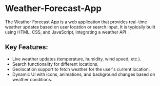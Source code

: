 # Weather-Forecast-App

The Weather Forecast App is a web application that provides real-time weather updates based on user location or search input. It is typically built using HTML, CSS, and JavaScript, integrating a weather API .

## Key Features:

* Live weather updates (temperature, humidity, wind speed, etc.).
* Search functionality for different locations.
* Geolocation support to fetch weather for the user's current location.
* Dynamic UI with icons, animations, and background changes based on weather conditions.
